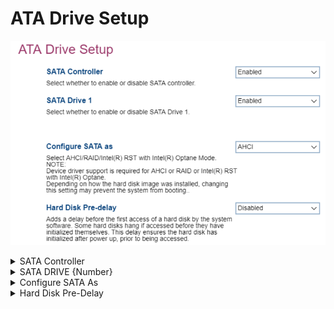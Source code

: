 # ATA Drive Setup #

![](./img/thinkcenter_ata_drive_setup.png)

<details><summary>SATA Controller</summary>

One of 2 possible options for enabling the SATA controller:

1.  **Enable** - enables the SATA controller. Default.
2.  Disable - disables the SATA controller.

<!-- 
| WMI Setting name | Values | SVP Req'd | AMD/Intel |
|:---|:---|:---|:---|
| SATAController | setting_values | yes_no | amd_intel |
-->
> **Note**: If the "SATA Controller" is set to "Disabled", then “Configure SATA as” and "SATA Drive {Number}" will be hidden.

</details>

<details><summary>SATA DRIVE {Number}</summary>

One of the (Serial AT Attachment) Drives. Total number of drives depends on model.

One of 2 possible options for feature:

1.  **Enabled** - enables this SATA drive. Default.
2.  Disabled - disables this SATA drive.

<!-- 
| WMI Setting name | Values | SVP Req'd | AMD/Intel |
|:---|:---|:---|:---|
| SATADrive1 | setting_values | yes_no | amd_intel |

> **Note** The WMI setting name for Drive 1 is shown. Other drives follow the pattern `SATADrive#` where `#` is the number of the drive.
-->

</details>

<details><summary>Configure SATA As</summary>

Configure the SATA (Serial AT Attachment) drive controller.

One of 2 possible options for the SATA drive controller:

1.  **AHCI** - enables AHCI (Advanced Host Controller Interface). Default.
2.  Intel (R) RST with Intel (R) Optane mode - enables RST.
3.  RAID - enables RAID. <!-- MODEL: M70S Gen3 only-->

<!-- TODO: add WMI -->
</details>

<!-- SIMULATOR DOES NOT SUPPORT 
<details><summary>Intel Rapid Storage Technology</summary>

</details>
-->

<details><summary>Hard Disk Pre-Delay</summary>

Ensures the hard disk has initialized after power up, prior to being accessed. This avoids the disk hanging because of access by the OS before initialization.

One of 8 possible options for the delay time:

1.  **Disabled** - enables delay. Default.
2.  3 - 30 seconds - enables delay, in increments of 3 seconds up 15, then 21 or 30.

<!-- TODO: add WMI -->
</details>
